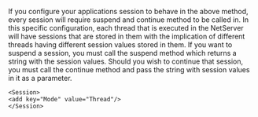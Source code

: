 <properties date="2016-05-11"
SortOrder="99"
/>

If you configure your applications session to behave in the above method, every session will require suspend and continue method to be called in. In this specific configuration, each thread that is executed in the NetServer will have sessions that are stored in them with the implication of different threads having different session values stored in them. If you want to suspend a session, you must call the suspend method which returns a string with the session values. Should you wish to continue that session, you must call the continue method and pass the string with session values in it as a parameter.

 

 

```
<Session>
<add key="Mode" value="Thread"/>
</Session>

 

 
```
